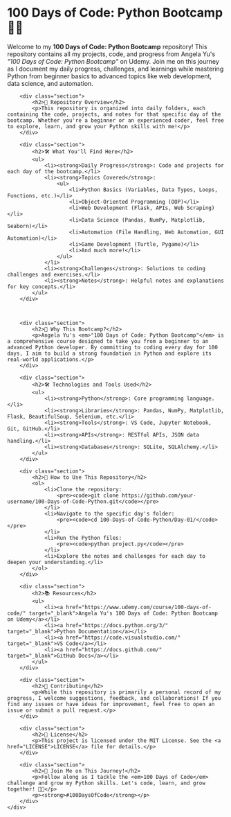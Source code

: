 <!DOCTYPE html>
<html lang="en">
<head>
    <meta charset="UTF-8">
    <meta name="viewport" content="width=device-width, initial-scale=1.0">
</head>
<body>
    <div class="container">
        <h1>100 Days of Code: Python Bootcamp 🚀🐍</h1>
        <p>Welcome to my <strong>100 Days of Code: Python Bootcamp</strong> repository! This repository contains all my projects, code, and progress from Angela Yu's <em>"100 Days of Code: Python Bootcamp"</em> on Udemy. Join me on this journey as I document my daily progress, challenges, and learnings while mastering Python from beginner basics to advanced topics like web development, data science, and automation.</p>

        <div class="section">
            <h2>📂 Repository Overview</h2>
            <p>This repository is organized into daily folders, each containing the code, projects, and notes for that specific day of the bootcamp. Whether you're a beginner or an experienced coder, feel free to explore, learn, and grow your Python skills with me!</p>
        </div>

        <div class="section">
            <h2>🛠️ What You'll Find Here</h2>
            <ul>
                <li><strong>Daily Progress</strong>: Code and projects for each day of the bootcamp.</li>
                <li><strong>Topics Covered</strong>:
                    <ul>
                        <li>Python Basics (Variables, Data Types, Loops, Functions, etc.)</li>
                        <li>Object-Oriented Programming (OOP)</li>
                        <li>Web Development (Flask, APIs, Web Scraping)</li>
                        <li>Data Science (Pandas, NumPy, Matplotlib, Seaborn)</li>
                        <li>Automation (File Handling, Web Automation, GUI Automation)</li>
                        <li>Game Development (Turtle, Pygame)</li>
                        <li>And much more!</li>
                    </ul>
                </li>
                <li><strong>Challenges</strong>: Solutions to coding challenges and exercises.</li>
                <li><strong>Notes</strong>: Helpful notes and explanations for key concepts.</li>
            </ul>
        </div>



        <div class="section">
            <h2>🚀 Why This Bootcamp?</h2>
            <p>Angela Yu's <em>"100 Days of Code: Python Bootcamp"</em> is a comprehensive course designed to take you from a beginner to an advanced Python developer. By committing to coding every day for 100 days, I aim to build a strong foundation in Python and explore its real-world applications.</p>
        </div>

        <div class="section">
            <h2>🛠️ Technologies and Tools Used</h2>
            <ul>
                <li><strong>Python</strong>: Core programming language.</li>
                <li><strong>Libraries</strong>: Pandas, NumPy, Matplotlib, Flask, BeautifulSoup, Selenium, etc.</li>
                <li><strong>Tools</strong>: VS Code, Jupyter Notebook, Git, GitHub.</li>
                <li><strong>APIs</strong>: RESTful APIs, JSON data handling.</li>
                <li><strong>Databases</strong>: SQLite, SQLAlchemy.</li>
            </ul>
        </div>

        <div class="section">
            <h2>🚀 How to Use This Repository</h2>
            <ol>
                <li>Clone the repository:
                    <pre><code>git clone https://github.com/your-username/100-Days-of-Code-Python.git</code></pre>
                </li>
                <li>Navigate to the specific day's folder:
                    <pre><code>cd 100-Days-of-Code-Python/Day-01/</code></pre>
                </li>
                <li>Run the Python files:
                    <pre><code>python project.py</code></pre>
                </li>
                <li>Explore the notes and challenges for each day to deepen your understanding.</li>
            </ol>
        </div>

        <div class="section">
            <h2>📚 Resources</h2>
            <ul>
                <li><a href="https://www.udemy.com/course/100-days-of-code/" target="_blank">Angela Yu's 100 Days of Code: Python Bootcamp on Udemy</a></li>
                <li><a href="https://docs.python.org/3/" target="_blank">Python Documentation</a></li>
                <li><a href="https://code.visualstudio.com/" target="_blank">VS Code</a></li>
                <li><a href="https://docs.github.com/" target="_blank">GitHub Docs</a></li>
            </ul>
        </div>

        <div class="section">
            <h2>🤝 Contributing</h2>
            <p>While this repository is primarily a personal record of my progress, I welcome suggestions, feedback, and collaborations! If you find any issues or have ideas for improvement, feel free to open an issue or submit a pull request.</p>
        </div>

        <div class="section">
            <h2>📄 License</h2>
            <p>This project is licensed under the MIT License. See the <a href="LICENSE">LICENSE</a> file for details.</p>
        </div>

        <div class="section">
            <h2>🌟 Join Me on This Journey!</h2>
            <p>Follow along as I tackle the <em>100 Days of Code</em> challenge and grow my Python skills. Let's code, learn, and grow together! 🚀🐍</p>
            <p><strong>#100DaysOfCode</strong></p>
        </div>
    </div>
</body>
</html>
